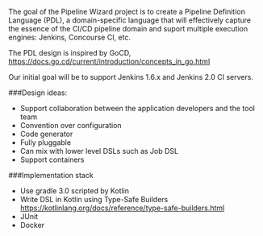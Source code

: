 The goal of the Pipeline Wizard project is to create a Pipeline Definition Language (PDL), a domain-specific language that will 
effectively capture the essence of the CI/CD pipeline domain and suport multiple execution engines: Jenkins, Concourse CI, etc.

The PDL design is inspired by GoCD, https://docs.go.cd/current/introduction/concepts_in_go.html

Our initial goal will be to support Jenkins 1.6.x and Jenkins 2.0 CI servers.

###Design ideas:
- Support collaboration between the application developers and the tool team
- Convention over configuration
- Code generator
- Fully pluggable
- Can mix with lower level DSLs such as Job DSL
- Support containers

###Implementation stack

- Use gradle 3.0 scripted by Kotlin
- Write DSL in Kotlin using Type-Safe Builders https://kotlinlang.org/docs/reference/type-safe-builders.html
- JUnit
- Docker
